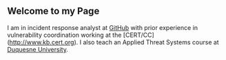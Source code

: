 ## Welcome to my Page

I am in incident response analyst at [GitHub](github.com) with prior experience in vulnerability coordination working at the [CERT/CC]
(http://www.kb.cert.org). I also teach an Applied Threat Systems course at [Duquesne University](https://www.duq.edu/).

